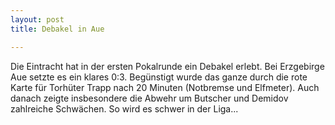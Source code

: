 ```yaml
---
layout: post
title: Debakel in Aue

---
```


Die Eintracht hat in der ersten Pokalrunde ein Debakel erlebt. Bei Erzgebirge Aue setzte es ein klares 0:3. Begünstigt wurde das ganze durch die rote Karte für Torhüter Trapp nach 20 Minuten (Notbremse und Elfmeter). Auch danach zeigte insbesondere die Abwehr um Butscher und Demidov zahlreiche Schwächen. So wird es schwer in der Liga...


